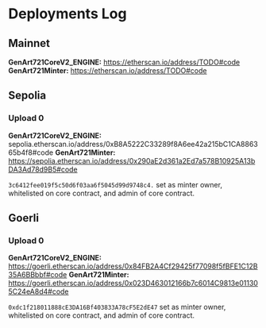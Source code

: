 # Deployments Log

## Mainnet

**GenArt721CoreV2_ENGINE:** https://etherscan.io/address/TODO#code
**GenArt721Minter:** https://etherscan.io/address/TODO#code

## Sepolia

### Upload 0

**GenArt721CoreV2_ENGINE:** sepolia.etherscan.io/address/0xB8A5222C33289f8A6ee42a215bC1CA886365b4f8#code
**GenArt721Minter:** https://sepolia.etherscan.io/address/0x290aE2d361a2Ed7a578B10925A13bDA3Ad78d9B5#code

`3c6412fee019f5c50d6f03aa6f5045d99d9748c4.` set as minter owner, whitelisted on core contract, and admin of core contract.

## Goerli

### Upload 0

**GenArt721CoreV2_ENGINE:** https://goerli.etherscan.io/address/0x84FB2A4Cf29425f77098f5fBFE1C12B35A6BBbbf#code
**GenArt721Minter:** https://goerli.etherscan.io/address/0x023D463012166b7c6014C9813e011305C24eA8d4#code

`0xdc1f218011888cE3DA16Bf403833A78cF5E2dE47` set as minter owner, whitelisted on core contract, and admin of core contract.

